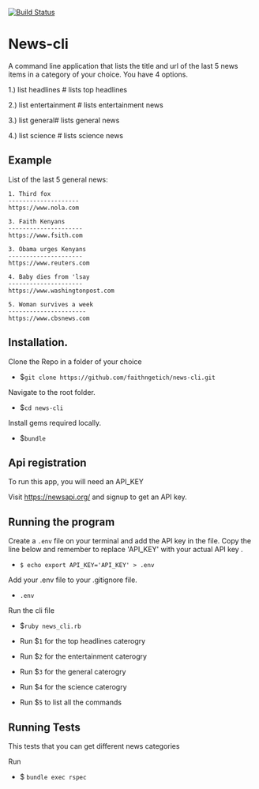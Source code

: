 [![Build Status](https://travis-ci.org/faithngetich/news-cli.svg?branch=master)](https://travis-ci.org/faithngetich/news-cli)

# News-cli

A command line application that lists the title and url of the last 5 news items in a category of your choice. You have 4 options.

1.) list headlines # lists top headlines

2.) list entertainment # lists entertainment news

3.) list general# lists general news

4.) list science # lists science news

## Example

List of the last 5 general news:
``` 
1. Third fox
--------------------
https://www.nola.com

3. Faith Kenyans
---------------------
https://www.fsith.com

3. Obama urges Kenyans
---------------------
https://www.reuters.com

4. Baby dies from 'lsay
---------------------
https://www.washingtonpost.com

5. Woman survives a week
----------------------
https://www.cbsnews.com
```
    
    
 
 ## Installation.
 
 Clone the Repo in a folder of your choice
 
 - $`git clone https://github.com/faithngetich/news-cli.git`
 
 Navigate to the root folder.
 
 - $`cd news-cli`
 
 Install gems required locally.
 
 - $`bundle`
 
 
  ## Api registration

 To run this app, you will need an API_KEY 
 
 Visit https://newsapi.org/ and signup to get an API key.
 
 
 ## Running the program
 Create a `.env` file on your terminal and add the API key in the file.
 Copy the line below and remember to replace 'API_KEY' with your actual API key .
 
 - `$ echo export API_KEY='API_KEY' > .env`
 
 Add your .env file to your .gitignore file.
 
 - `.env`
 
 Run the cli file
 
 - $`ruby news_cli.rb` 
 
 - Run $`1` for the top headlines caterogry
 
 - Run $`2` for the entertainment caterogry
 
 - Run $`3` for the general caterogry
 
 - Run $`4` for the science caterogry
 
 - Run $`5` to list all the commands
 
 
 ## Running Tests
 This tests that you can get different news categories
 
 Run
 - $ `bundle exec rspec`
 
 
